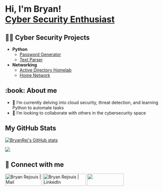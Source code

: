 <h1>Hi, I'm Bryan! <br/><a href="https://github.com/BryanRej">Cyber Security Enthusiast</a> <a href="https://www.linkedin.com/in/bryan-rejouis-0a4a8a208/"></a> </h1>

<h2>👨‍💻 Cyber Security Projects</h2>

- <b>Python</b>
  - [Password Generator](https://github.com/BryanRej/Password-Generator)
  - [Text Parser](https://github.com/BryanRej/Text-Parser)
- <b>Networking</b>
  - [Active Directory Homelab](https://github.com/BryanRej/Active-Directory-Homelab)
  - [Home Network](https://github.com/BryanRej/Home-Network)
  

<h2> :book: About me</h2>

- 🌱 I’m currently delving into cloud security, threat detection, and learning Python to automate tasks
- 👯 I’m looking to collaborate with others in the cybersecurity space

<b><h2>My GitHub Stats</h2></b>

<a href="http://www.github.com/BryanRej"><img src="https://github-readme-stats.vercel.app/api?username=BryanRej&show_icons=true&hide=&count_private=true&title_color=a855f7&text_color=ffffff&icon_color=0891b2&bg_color=1c1917&hide_border=true&show_icons=true" alt="BryanRej's GitHub stats" /></a>

<a href="http://www.github.com/BryanRej"><img src="https://github-readme-streak-stats.herokuapp.com/?user=BryanRej&stroke=ffffff&background=1c1917&ring=a855f7&fire=a855f7&currStreakNum=ffffff&currStreakLabel=a855f7&sideNums=ffffff&sideLabels=ffffff&dates=ffffff&hide_border=true" /></a>

<h2> 🤳 Connect with me</h2>

[<img target="_blank" alt="Bryan Rejouis | Mail" width="120px" height="40" src="https://img.shields.io/badge/Gmail-D14836?style=for-the-badge&logo=gmail&logoColor=white" />][mail]
[<img target="_blank" alt="Bryan Rejouis | LinkedIn" width="140px" height="40" src="https://img.shields.io/badge/LinkedIn-0077B5?style=for-the-badge&logo=linkedin&logoColor=white" />][linkedin]
[<img target="_blank" width="120px" height="40" src="https://img.shields.io/badge/Twitter-1DA1F2?style=for-the-badge&logo=twitter&logoColor=white" />][twitter]


[mail]: mailto:
[linkedin]: https://www.linkedin.com/in/bryan-rejouis-0a4a8a208
[twitter]: https://twitter.com/CytechBry
<!--
**BryanRej/BryanRej** is a ✨ _special_ ✨ repository because its `README.md` (this file) appears on your GitHub profile.

Here are some ideas to get you started:

- 🔭 I’m currently working on ...
- 🌱 I’m currently learning ...
- 👯 I’m looking to collaborate on ...
- 🤔 I’m looking for help with ...
- 💬 Ask me about ...
- 📫 How to reach me: ...
- 😄 Pronouns: ...
- ⚡ Fun fact: ...
-->
